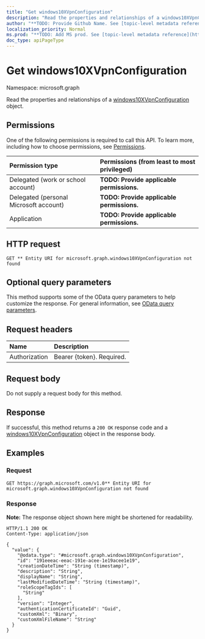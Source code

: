 ```yaml
---
title: "Get windows10XVpnConfiguration"
description: "Read the properties and relationships of a windows10XVpnConfiguration object."
author: "**TODO: Provide Github Name. See [topic-level metadata reference](https://msgo.azurewebsites.net/add/document/guidelines/metadata.html#topic-level-metadata)**"
localization_priority: Normal
ms.prod: "**TODO: Add MS prod. See [topic-level metadata reference](https://msgo.azurewebsites.net/add/document/guidelines/metadata.html#topic-level-metadata)**"
doc_type: apiPageType
---
```


# Get windows10XVpnConfiguration
Namespace: microsoft.graph



Read the properties and relationships of a [windows10XVpnConfiguration](../resources/windows10xvpnconfiguration.md) object.

## Permissions
One of the following permissions is required to call this API. To learn more, including how to choose permissions, see [Permissions](/graph/permissions-reference).

|Permission type|Permissions (from least to most privileged)|
|:---|:---|
|Delegated (work or school account)|**TODO: Provide applicable permissions.**|
|Delegated (personal Microsoft account)|**TODO: Provide applicable permissions.**|
|Application|**TODO: Provide applicable permissions.**|

## HTTP request

<!-- {
  "blockType": "ignored"
}
-->
``` http
GET ** Entity URI for microsoft.graph.windows10XVpnConfiguration not found
```

## Optional query parameters
This method supports some of the OData query parameters to help customize the response. For general information, see [OData query parameters](/graph/query-parameters).

## Request headers
|Name|Description|
|:---|:---|
|Authorization|Bearer {token}. Required.|

## Request body
Do not supply a request body for this method.

## Response

If successful, this method returns a `200 OK` response code and a [windows10XVpnConfiguration](../resources/windows10xvpnconfiguration.md) object in the response body.

## Examples

### Request
<!-- {
  "blockType": "request",
  "name": "get_windows10xvpnconfiguration"
}
-->
``` http
GET https://graph.microsoft.com/v1.0** Entity URI for microsoft.graph.windows10XVpnConfiguration not found
```


### Response
**Note:** The response object shown here might be shortened for readability.
<!-- {
  "blockType": "response",
  "truncated": true,
  "@odata.type": "microsoft.graph.windows10XVpnConfiguration"
}
-->
``` http
HTTP/1.1 200 OK
Content-Type: application/json

{
  "value": {
    "@odata.type": "#microsoft.graph.windows10XVpnConfiguration",
    "id": "191eeeac-eeac-191e-acee-1e19acee1e19",
    "creationDateTime": "String (timestamp)",
    "description": "String",
    "displayName": "String",
    "lastModifiedDateTime": "String (timestamp)",
    "roleScopeTagIds": [
      "String"
    ],
    "version": "Integer",
    "authenticationCertificateId": "Guid",
    "customXml": "Binary",
    "customXmlFileName": "String"
  }
}
```

